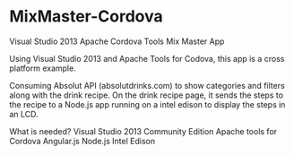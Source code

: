 # MixMaster-Cordova
Visual Studio 2013 Apache Cordova Tools Mix Master App

Using Visual Studio 2013 and Apache Tools for Codova, this app is a cross platform example.

Consuming Absolut API (absolutdrinks.com) to show categories and filters along with the drink recipe. On the drink recipe page, it sends the steps to the recipe to a Node.js app running on a intel edison to display the steps in an LCD.

What is needed?
Visual Studio 2013 Community Edition
Apache tools for Cordova
Angular.js
Node.js
Intel Edison

